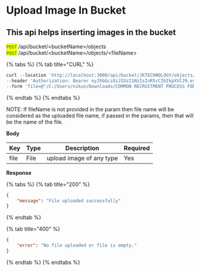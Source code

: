 # Upload Image In Bucket

## This api helps inserting images in the bucket

<mark style="color:green;">`POST`</mark> /api/bucket/\<bucketName>/objects\
<mark style="color:green;">`POST`</mark> /api/bucket/\<bucketName>/objects/\<fileName>

{% tabs %}
{% tab title="CURL" %}
```javascript
curl --location 'http://localhost:3000/api/bucket/JKTECHNOLOGY/objects/' \
--header 'Authorization: Bearer eyJhbGciOiJIUzI1NiIsInR5cCI6IkpXVCJ9.eyJ1c2VybmFtZSI6Im5pa3VuaiIsInVzZXJpZCI6IjFjOGMwN2I4LTg4ZTMtNDg0NC05MTFlLThmMWFlZjg5Yjg4NiIsImlhdCI6MTcyMTYyNzQwOCwiZXhwIjoxNzIyMjMyMjA4fQ.xKYkkC-4ooPz62in1Xx7v6lbxhNOl6j0jDhFt5KM7EY' \
--form 'file=@"/C:/Users/nikun/Downloads/COMMON RECRUITMENT PROCESS FOR RECRUITMENT OF CLERKS IN PARTICIPATING BANKS (CRP CLERKS-XIV).pdf"'
```
{% endtab %}
{% endtabs %}

NOTE: If fileName is not provided in the param then file name will be considered as the uploaded file name, if passed in the params, then that will be the name of the file.

**Body**

| Key  | Type | Description              | Required |
| ---- | ---- | ------------------------ | -------- |
| file | File | upload image of any type | Yes      |

**Response**

{% tabs %}
{% tab title="200" %}
```json
{
    "message": "File uploaded successfully"
}
```
{% endtab %}

{% tab title="400" %}
```json
{
    "error": "No file uploaded or file is empty."
}
```
{% endtab %}
{% endtabs %}
